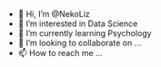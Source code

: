 - 👋 Hi, I’m @NekoLiz
- 👀 I’m interested in Data Science
- 🌱 I’m currently learning Psychology
- 💞️ I’m looking to collaborate on ...
- 📫 How to reach me ...

<!---
NekoLiz/NekoLiz is a ✨ special ✨ repository because its `README.md` (this file) appears on your GitHub profile.
You can click the Preview link to take a look at your changes.
--->
